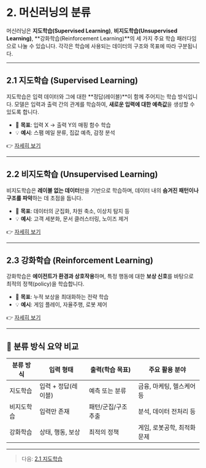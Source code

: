 # 2. 머신러닝의 분류

머신러닝은 **지도학습(Supervised Learning)**, **비지도학습(Unsupervised Learning)**, **강화학습(Reinforcement Learning)**의 세 가지 주요 학습 패러다임으로 나눌 수 있습니다. 각각은 학습에 사용되는 데이터의 구조와 목표에 따라 구분됩니다.

---

## 2.1 지도학습 (Supervised Learning)

지도학습은 입력 데이터와 그에 대한 **정답(레이블)**이 함께 주어지는 학습 방식입니다. 모델은 입력과 출력 간의 관계를 학습하여, **새로운 입력에 대한 예측값**을 생성할 수 있도록 합니다.

- 📌 **목표**: 입력 X → 출력 Y의 매핑 함수 학습  
- 💡 **예시**: 스팸 메일 분류, 집값 예측, 감정 분석

👉 [자세히 보기](./02_1_지도학습.md)

---

## 2.2 비지도학습 (Unsupervised Learning)

비지도학습은 **레이블 없는 데이터**만을 기반으로 학습하며, 데이터 내의 **숨겨진 패턴이나 구조를 파악**하는 데 초점을 둡니다.

- 📌 **목표**: 데이터의 군집화, 차원 축소, 이상치 탐지 등  
- 💡 **예시**: 고객 세분화, 문서 클러스터링, 노이즈 제거

👉 [자세히 보기](./02_2_비지도학습.md)

---

## 2.3 강화학습 (Reinforcement Learning)

강화학습은 **에이전트가 환경과 상호작용**하며, 특정 행동에 대한 **보상 신호**를 바탕으로 최적의 정책(policy)을 학습합니다.

- 📌 **목표**: 누적 보상을 최대화하는 전략 학습  
- 💡 **예시**: 게임 플레이, 자율주행, 로봇 제어

👉 [자세히 보기](./02_3_강화학습.md)

---

## 📌 분류 방식 요약 비교

| 분류 방식       | 입력 형태          | 출력(학습 목표)       | 주요 활용 분야             |
|----------------|-------------------|-----------------------|----------------------------|
| 지도학습       | 입력 + 정답(레이블) | 예측 또는 분류        | 금융, 마케팅, 헬스케어 등 |
| 비지도학습     | 입력만 존재        | 패턴/군집/구조 추출    | 분석, 데이터 전처리 등     |
| 강화학습       | 상태, 행동, 보상    | 최적의 정책            | 게임, 로봇공학, 최적화 문제 |

---

> 다음: [2.1 지도학습](02_1_지도학습.md)
